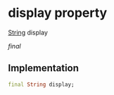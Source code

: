 


# display property






[String](https://api.flutter.dev/flutter/dart-core/String-class.html) display
  
_final_






## Implementation

```dart
final String display;


```







